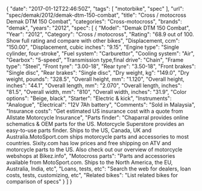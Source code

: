 {
    "date": "2017-01-12T22:46:50Z",
    "tags": [
        "motorbike",
        "spec"
    ],
    "url": "spec\/demak\/2012\/demak-dtm-150-combat",
    "title": "Cross \/ motocross Demak DTM 150 Combat",
    "categories": "Cross-motocross",
    "brands": "demak",
    "years": "2012",
    "spec": [
        {
            "Model": "Demak DTM 150 Combat",
            "Year": "2012",
            "Category": "Cross \/ motocross",
            "Rating": "68.9 out of 100. Show full rating and compare with other bikes",
            "Displacement, ccm": "150.00",
            "Displacement, cubic inches": "9.15",
            "Engine type": "Single cylinder, four-stroke",
            "Fuel system": "Carburettor",
            "Cooling system": "Air",
            "Gearbox": "5-speed",
            "Transmission type,final drive": "Chain",
            "Frame type": "Steel",
            "Front tyre": "3.00-18",
            "Rear tyre": "3.50-18",
            "Front brakes": "Single disc",
            "Rear brakes": "Single disc",
            "Dry weight, kg": "149.0",
            "Dry weight, pounds": "328.5",
            "Overall height, mm": "1.120",
            "Overall height, inches": "44.1",
            "Overall length, mm": "2.070",
            "Overall length, inches": "81.5",
            "Overall width, mm": "810",
            "Overall width, inches": "31.9",
            "Color options": "Beige, black",
            "Starter": "Electric & kick",
            "Instruments": "Analogue",
            "Electrical": "12V 7Ah battery",
            "Comments": "Sold in Malaysia",
            "Insurance costs": "Get estimated US insurance cost with a quote from Allstate Motorcycle Insurance",
            "Parts finder": "Chaparral provides online schematics & OEM parts for the US.   Motorcycle Superstore provides an easy-to-use parts finder. Ships to the US, Canada, UK and Australia.MotoSport.com ships motorcycle parts and accessories to most countries.    Sixity.com has low prices and free shipping on ATV and motorcycle parts to the US. Also check out our overview of motorcycle webshops at Bikez.info",
            "Motocross parts": "Parts and accessories available from MotoSport.com. Ships to the North America, the EU, Australia, India, etc",
            "Loans, tests, etc": "Search the web for dealers, loan costs, tests, customizing, etc",
            "Related bikes": "List related bikes for comparison of specs"
        }
    ]
}